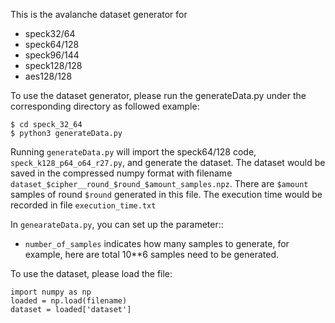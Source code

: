 This is the avalanche dataset generator for 
* speck32/64
* speck64/128
* speck96/144
* speck128/128
* aes128/128

To use the dataset generator, please run the generateData.py under the corresponding directory as followed example:
```
$ cd speck_32_64
$ python3 generateData.py
```
Running `generateData.py` will import the speck64/128 code, `speck_k128_p64_o64_r27.py`, and generate the dataset. 
The dataset would be saved in the compressed numpy format with filename `dataset_$cipher__round_$round_$amount_samples.npz`.
There are `$amount` samples of round `$round` generated in this file. The execution time would be recorded in file `execution_time.txt`

In `genearateData.py`, you can set up the parameter::
* `number_of_samples` indicates how many samples to generate, for example, here are total 10**6 samples need to be generated.

To use the dataset, please load the file:
```
import numpy as np
loaded = np.load(filename)
dataset = loaded['dataset']
```
